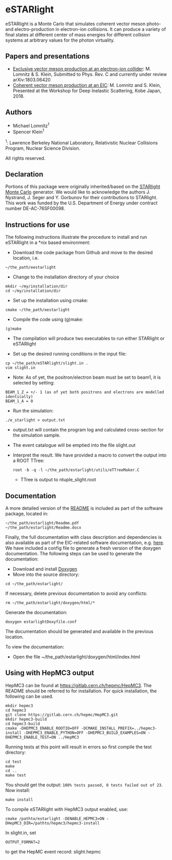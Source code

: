 # eSTARlight

eSTARlight is a Monte Carlo that simulates coherent vector meson photo- and electro-production in electron-ion collisions. It can produce a variety of final states at different center of mass energies for different collision systems at arbitrary values for the photon virtuality.


## Papers and presentations
* [Exclusive vector meson production at an electron-ion collider](https://arxiv.org/abs/1803.06420): M. Lomnitz & S. Klein, Submitted to Phys. Rev. C and currently under review arXiv:1803.06420
* [Coherent vector meson production at an EIC](https://arxiv.org/abs/1805.08586): M. Lomnitz and S. Klein, Presented at the Workshop for Deep Inelastic Scattering, Kobe Japan, 2018.

## Authors
* Michael Lomnitz<sup>1</sup>
* Spencer Klein<sup>1</sup>

<sup>1</sup>: Lawrence Berkeley National Laboratory, Relativistic Nuclear Collisions Program, Nuclear Science Division.

All rights reserved.

## Declaration
Portions of this package were originally inherited/based on the [STARlight Monte Carlo](https://starlight.hepforge.org/) generator. We would like to acknowledge the authors J. Nystrand, J. Seger and Y. Gorbunov for their contributions to STARlight. This work was funded by the U.S. Department of Energy under contract number DE-AC-76SF00098.

## Instructions for use
The following instructions illustrate the procedure to install and run eSTARlight in a *nix based environment:

* Download the code package from Github and move to the desired location, i.e.
```
~/the_path/eestarlight
```
* Change to the installation directory of your choice
```
mkdir ~/my/installation/dir
cd ~/my/installation/dir
```
* Set up the installation using cmake:
```
cmake ~/the_path/eestarlight
```
* Compile the code using (g)make:
```
(g)make
```
  * The compilation will produce two executables to run either STARlight or eSTARlight

* Set up the desired running conditions in the input file:
```
cp ~/the_path/eSTARlight/slight.in .
vim slight.in
```
  * Note: As of yet, the positron/electron beam must be set to beam1, it is selected by setting:
```
BEAM_1_Z = +/- 1 (as of yet both positrons and electrons are modelled identically)
BEAM_1_A = 0
```
* Run the simulation:
```
./e_starlight > output.txt
```
  * output.txt will contain the program log and calculated cross-section for the simulation sample.
  * The event catalogue will be emptied into the file slight.out
* Interpret the result. We have provided a macro to convert the output into a ROOT TTree:
  ```
  root -b -q -l ~/the_path/estarlight/utils/eTTreeMaker.C
  ```

   * TTree is output to ntuple_slight.root
 

## Documentation
A more detailed version of the [README](../blob/master/README.pdf) is included as part of the software package, located in:
```
~/the_path/estarlight/Readme.pdf
~/the_path/estarlight/Readme.docx
```

Finally, the full documentation with class description and dependencies is also available
as part of the EIC-related software documentation, e.g. [here](https://eic.github.io/doxygen/d9/da4/classe__starlight.html). We have included a config file to generate a fresh version of the doxygen documentation. The following steps can be used to generate the documentation:

* Download and install [Doxygen](https://www.stack.nl/~dimitri/doxygen/manual/install.html)
* Move into the source directory:
```
cd ~/the_path/estarlight/
```
If necessary, delete previous documentation to avoid any conflicts:
```
rm ~/the_path/estarlight/doxygen/html/*
```
Generate the documentation:
```
doxygen estarlightDoxyfile.conf
```
The documentation should be generated and available in the previous location.


To view the documentation:
- Open the file ~/the_path/estarlight/doxygen/html/index.html

## Using with HepMC3 output
HepMC3 can be found at https://gitlab.cern.ch/hepmc/HepMC3. The README should be referred to for installation. For quick installation, the following can be used.
```
mkdir hepmc3
cd hepmc3
git clone https://gitlab.cern.ch/hepmc/HepMC3.git
mkdir hepmc3-build
cd hepmc3-build
cmake -DHEPMC3_ENABLE_ROOTIO=OFF -DCMAKE_INSTALL_PREFIX=../hepmc3-install -DHEPMC3_ENABLE_PYTHON=OFF -DHEPMC3_BUILD_EXAMPLES=ON -DHEPMC3_ENABLE_TEST=ON ../HepMC3
```
Running tests at this point will result in errors so first compile the test directory:
```
cd test
make
cd ..
make test
```
You should get the output: `100% tests passed, 0 tests failed out of 23`.
Now install:
```
make install
```
To compile eSTARlight with HepMC3 output enabled, use:
```
cmake /pathto/estarlight -DENABLE_HEPMC3=ON -DHepMC3_DIR=/pathto/hepmc3/hepmc3-install
```
In slight.in, set 
```
OUTPUT_FORMAT=2
```
to get the HepMC event record: slight.hepmc
